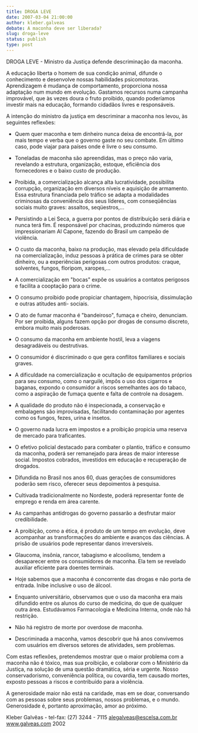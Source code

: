 ```yaml
---
title: DROGA LEVE
date: 2007-03-04 21:00:00
author: kleber.galveas
debate: A maconha deve ser liberada?
slug: droga-leve
status: publish 
type: post
---
```


  

  

  

DROGA LEVE - Ministro da Justiça defende descriminação da maconha.   

  

A educação liberta o homem de sua condição animal, difunde o conhecimento e desenvolve nossas habilidades psicomotoras. Aprendizagem é mudança de comportamento, proporciona nossa adaptação num mundo em evolução. Gastamos recursos numa campanha improvável, que às vezes doura o fruto proibido, quando poderíamos investir mais na educação, formando cidadãos livres e responsáveis.   

A intenção do ministro da justiça em descriminar a maconha nos levou, às seguintes reflexões:   

- Quem quer maconha e tem dinheiro nunca deixa de encontrá-la, por mais tempo e verba que o governo gaste no seu combate. Em último caso, pode viajar para países onde é livre o seu consumo.  

- Toneladas de maconha são apreendidas, mas o preço não varia, revelando a estrutura, organização, estoque, eficiência dos fornecedores e o baixo custo de produção.  

- Proibida, a comercialização alcança alta lucratividade, possibilita corrupção, organização em diversos níveis e aquisição de armamento. Essa estrutura financiada pelo tráfico se adapta a modalidades criminosas da conveniência dos seus líderes, com conseqüências sociais muito graves: assaltos, seqüestros,...  

- Persistindo a Lei Seca, a guerra por pontos de distribuição será diária e nunca terá fim. É responsável por chacinas, produzindo números que impressionariam Al Capone, fazendo do Brasil um campeão de violência.   

- O custo da maconha, baixo na produção, mas elevado pela dificuldade na comercialização, induz pessoas à prática de crimes para se obter dinheiro, ou a experiências perigosas com outros produtos: craque, solventes, fungos, floripom, xaropes,...  

- A comercialização em "bocas" expõe os usuários a contatos perigosos e facilita a cooptação para o crime.  

- O consumo proibido pode propiciar chantagem, hipocrisia, dissimulação e outras atitudes anti- sociais.  

- O ato de fumar maconha é "bandeiroso", fumaça e cheiro, denunciam. Por ser proibida, alguns fazem opção por drogas de consumo discreto, embora muito mais poderosas.  

- O consumo da maconha em ambiente hostil, leva a viagens desagradáveis ou destrutivas.  

- O consumidor é discriminado o que gera conflitos familiares e sociais graves.  

- A dificuldade na comercialização e ocultação de equipamentos próprios para seu consumo, como o narguilé, impôs o uso dos cigarros e baganas, expondo o consumidor a riscos semelhantes aos do tabaco, como a aspiração de fumaça quente e falta de controle na dosagem.  

- A qualidade do produto não é inspecionada, a conservação e embalagens são improvisadas, facilitando contaminação por agentes como os fungos, fezes, urina e insetos.  

- O governo nada lucra em impostos e a proibição propicia uma reserva de mercado para traficantes.  

- O efetivo policial destacado para combater o plantio, tráfico e consumo da maconha, poderá ser remanejado para áreas de maior interesse social. Impostos cobrados, investidos em educação e recuperação de drogados.  

- Difundida no Brasil nos anos 60, duas gerações de consumidores poderão sem risco, oferecer seus depoimentos à pesquisa.  

- Cultivada tradicionalmente no Nordeste, poderá representar fonte de emprego e renda em área carente.  

- As campanhas antidrogas do governo passarão a desfrutar maior credibilidade.  

- A proibição, como a ética, é produto de um tempo em evolução, deve acompanhar as transformações do ambiente e avanços das ciências. A prisão de usuários pode representar danos irreversíveis.  

- Glaucoma, insônia, rancor, tabagismo e alcoolismo, tendem a desaparecer entre os consumidores de maconha. Ela tem se revelado auxiliar eficiente para doentes terminais.  

- Hoje sabemos que a maconha é concorrente das drogas e não porta de entrada. Inibe inclusive o uso de álcool.   

- Enquanto universitário, observamos que o uso da maconha era mais difundido entre os alunos do curso de medicina, do que de qualquer outra área. Estudávamos Farmacologia e Medicina Interna, onde não há restrição.  

- Não há registro de morte por overdose de maconha.  

- Descriminada a maconha, vamos descobrir que há anos convivemos com usuários em diversos setores de atividades, sem problemas.   

Com estas reflexões, pretendemos mostrar que o maior problema com a maconha não é tóxico, mas sua proibição, e colaborar com o Ministério da Justiça, na solução de uma questão dramática, séria e urgente. Nosso conservadorismo, conveniência política, ou covardia, tem causado mortes, exposto pessoas a riscos e contribuído para a violência.  

A generosidade maior não está na caridade, mas em se doar, conversando com as pessoas sobre seus problemas, nossos problemas, e o mundo. Generosidade é, portanto aproximação, amor ao próximo.   

Kleber Galvêas - tel-fax: (27) 3244 - 7115 alegalveas@escelsa.com.br www.galveas.com 2002
